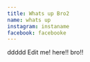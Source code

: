 ```yaml
---
title: Whats up Bro2
name: whats up
instagram: instaname
facebook: facebooke
---
```


ddddd
Edit me! here!!  bro!!
